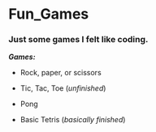 # Fun_Games
### Just some games I felt like coding.

__*Games:*__

  * Rock, paper, or scissors

  * Tic, Tac, Toe (*unfinished*)

  * Pong
  
  * Basic Tetris (*basically finished*)
